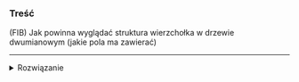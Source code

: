 ### Treść
(FIB)
Jak powinna wyglądać struktura wierzchołka w drzewie dwumianowym (jakie pola ma zawierać)

------
<details><summary>Rozwiązanie</summary>
<p>
    
Minimalistycznie to będzie pamiętanie syna i prawego brata (na lewo syn,
na prawo brat) plus jakaś komórka na pamiętany klucz.

